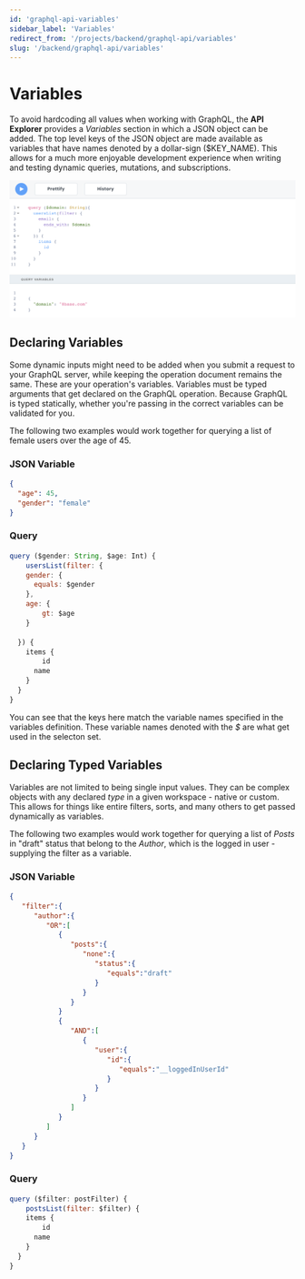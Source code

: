 ```yaml
---
id: 'graphql-api-variables'
sidebar_label: 'Variables'
redirect_from: '/projects/backend/graphql-api/variables'
slug: '/backend/graphql-api/variables'
---
```


# Variables

To avoid hardcoding all values when working with GraphQL, the **API Explorer** provides a _Variables_ section in which a JSON object can be added. The top level keys of the JSON object are made available as variables that have names denoted by a dollar-sign ($KEY_NAME). This allows for a much more enjoyable development experience when writing and testing dynamic queries, mutations, and subscriptions.

![Declaring variables in the API Explorer](../_images/api-explorer-query-variables.png)

## Declaring Variables

Some dynamic inputs might need to be added when you submit a request to your GraphQL server, while keeping the operation document remains the same. These are your operation's variables. Variables must be typed arguments that get declared on the GraphQL operation. Because GraphQL is typed statically, whether you're passing in the correct variables can be validated for you.

The following two examples would work together for querying a list of female users over the age of 45.

### JSON Variable

```json
{
  "age": 45,
  "gender": "female"
}
```

### Query

```js
query ($gender: String, $age: Int) {
	usersList(filter: {
    gender: {
      equals: $gender
    },
    age: {
    	gt: $age
    }

  }) {
    items {
    	id
      name
    }
  }
}
```

You can see that the keys here match the variable names specified in the variables definition. These variable names denoted with the _$_ are what get used in the selecton set.

## Declaring Typed Variables

Variables are not limited to being single input values. They can be complex objects with any declared _type_ in a given workspace - native or custom. This allows for things like entire filters, sorts, and many others to get passed dynamically as variables.

The following two examples would work together for querying a list of _Posts_ in "draft" status that belong to the _Author_, which is the logged in user - supplying the filter as a variable.

### JSON Variable

```json
{
   "filter":{
      "author":{
         "OR":[
            {
               "posts":{
                  "none":{
                     "status":{
                        "equals":"draft"
                     }
                  }
               }
            }
            {
               "AND":[
                  {
                     "user":{
                        "id":{
                           "equals":"__loggedInUserId"
                        }
                     }
                  }
               ]
            }
         ]
      }
   }
}
```

### Query

```js
query ($filter: postFilter) {
	postsList(filter: $filter) {
    items {
    	id
      name
    }
  }
}
```
